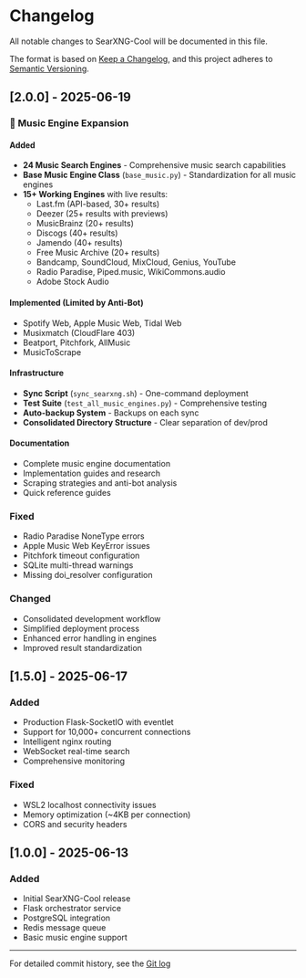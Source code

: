 # Changelog

All notable changes to SearXNG-Cool will be documented in this file.

The format is based on [Keep a Changelog](https://keepachangelog.com/en/1.0.0/),
and this project adheres to [Semantic Versioning](https://semver.org/spec/v2.0.0.html).

## [2.0.0] - 2025-06-19

### 🎵 Music Engine Expansion

#### Added
- **24 Music Search Engines** - Comprehensive music search capabilities
- **Base Music Engine Class** (`base_music.py`) - Standardization for all music engines
- **15+ Working Engines** with live results:
  - Last.fm (API-based, 30+ results)
  - Deezer (25+ results with previews)
  - MusicBrainz (20+ results)
  - Discogs (40+ results)
  - Jamendo (40+ results)
  - Free Music Archive (20+ results)
  - Bandcamp, SoundCloud, MixCloud, Genius, YouTube
  - Radio Paradise, Piped.music, WikiCommons.audio
  - Adobe Stock Audio

#### Implemented (Limited by Anti-Bot)
- Spotify Web, Apple Music Web, Tidal Web
- Musixmatch (CloudFlare 403)
- Beatport, Pitchfork, AllMusic
- MusicToScrape

#### Infrastructure
- **Sync Script** (`sync_searxng.sh`) - One-command deployment
- **Test Suite** (`test_all_music_engines.py`) - Comprehensive testing
- **Auto-backup System** - Backups on each sync
- **Consolidated Directory Structure** - Clear separation of dev/prod

#### Documentation
- Complete music engine documentation
- Implementation guides and research
- Scraping strategies and anti-bot analysis
- Quick reference guides

### Fixed
- Radio Paradise NoneType errors
- Apple Music Web KeyError issues
- Pitchfork timeout configuration
- SQLite multi-thread warnings
- Missing doi_resolver configuration

### Changed
- Consolidated development workflow
- Simplified deployment process
- Enhanced error handling in engines
- Improved result standardization

## [1.5.0] - 2025-06-17

### Added
- Production Flask-SocketIO with eventlet
- Support for 10,000+ concurrent connections
- Intelligent nginx routing
- WebSocket real-time search
- Comprehensive monitoring

### Fixed
- WSL2 localhost connectivity issues
- Memory optimization (~4KB per connection)
- CORS and security headers

## [1.0.0] - 2025-06-13

### Added
- Initial SearXNG-Cool release
- Flask orchestrator service
- PostgreSQL integration
- Redis message queue
- Basic music engine support

---

For detailed commit history, see the [Git log](https://github.com/yourusername/searxng-cool/commits/main)